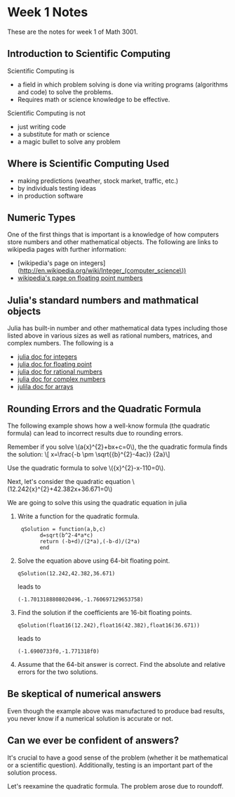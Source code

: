 
Week 1 Notes
=============

These are the notes for week 1 of Math 3001.

Introduction to Scientific Computing
-------------

Scientific Computing is
* a field in which problem solving is done via writing programs (algorithms and code) to solve the problems. 
* Requires math or science knowledge to be effective.


Scientific Computing is not
* just writing code
* a substitute for math or science
* a magic bullet to solve any problem

Where is Scientific Computing Used
-------------
* making predictions (weather, stock market, traffic, etc.)
* by individuals testing ideas
* in production software 


Numeric Types
-------------

One of the first things that is important is a knowledge of how computers store numbers and other mathematical objects.  The following are links to wikipedia pages with further information:

* [wikipedia's page on integers](http://en.wikipedia.org/wiki/Integer_(computer_science\))
* [wikipedia's page on floating point numbers](http://en.wikipedia.org/wiki/Floating_point_numbers)


Julia's standard numbers and mathmatical objects
----------------

Julia has built-in number and other mathematical data types including those listed above in various sizes as well as rational numbers, matrices, and complex numbers.  The following is a 

* [julia doc for integers](http://docs.julialang.org/en/latest/manual/integers-and-floating-point-numbers/)
* [julia doc for floating point](http://docs.julialang.org/en/latest/manual/integers-and-floating-point-numbers/)
* [julia doc for rational numbers](http://docs.julialang.org/en/latest/manual/complex-and-rational-numbers/)
* [julia doc for complex numbers](http://docs.julialang.org/en/latest/manual/complex-and-rational-numbers/)
* [julila doc for arrays](http://docs.julialang.org/en/latest/manual/arrays/)


Rounding Errors and the Quadratic Formula
------------

The following example shows how a well-know formula (the quadratic formula) can lead to incorrect results due to rounding errors.  

Remember if you solve \\(a{x}^{2}+bx+c=0\\), the the quadratic formula finds the solution:
\\[ x=\frac{-b \pm \sqrt{{b}^{2}-4ac}} {2a}\\]

Use the quadratic formula to solve \\({x}^{2}-x-110=0\\).

Next, let's consider the quadratic equation \\(12.242{x}^{2}+42.382x+36.671=0\\)

We are going to solve this using the quadratic equation in julia

1. Write a function for the quadratic formula. 

	```
	 qSolution = function(a,b,c)
	       d=sqrt(b^2-4*a*c)
	       return (-b+d)/(2*a),(-b-d)/(2*a)
	       end
	```

2. Solve the equation above using 64-bit floating point.  

	```
	qSolution(12.242,42.382,36.671)
	```
	leads to
	```
	(-1.7013188808020496,-1.760697129653758)
	```

3. Find the solution if the coefficients are 16-bit floating points.

	```
	qSolution(float16(12.242),float16(42.382),float16(36.671))
	```
	leads to 
	```
	(-1.6900733f0,-1.771318f0)
	```

4. Assume that the 64-bit answer is correct.  Find the absolute and relative errors for the two solutions. 



Be skeptical of numerical answers
--------------

Even though the example above was manufactured to produce bad results, you never know if a numerical solution is accurate or not.  


Can we ever be confident of answers?
--------------

It's crucial to have a good sense of the problem (whether it be mathematical or a scientific question).  Additionally, testing is an important part of the solution process.  


Let's reexamine the quadratic formula.  The problem arose due to roundoff.  

